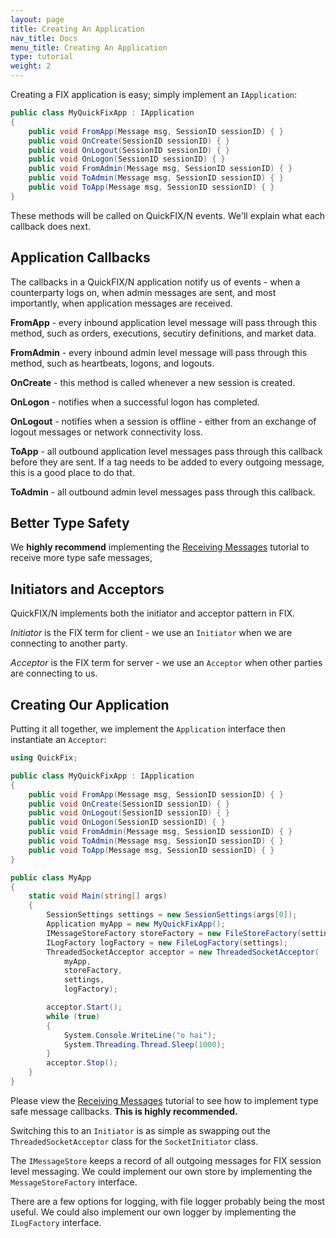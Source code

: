 ```yaml
---
layout: page
title: Creating An Application
nav_title: Docs
menu_title: Creating An Application
type: tutorial
weight: 2
---
```


Creating a FIX application is easy; simply implement an `IApplication`:

```csharp
public class MyQuickFixApp : IApplication
{
    public void FromApp(Message msg, SessionID sessionID) { }
    public void OnCreate(SessionID sessionID) { }
    public void OnLogout(SessionID sessionID) { }
    public void OnLogon(SessionID sessionID) { }
    public void FromAdmin(Message msg, SessionID sessionID) { }
    public void ToAdmin(Message msg, SessionID sessionID) { }
    public void ToApp(Message msg, SessionID sessionID) { }
}
```

These methods will be called on QuickFIX/N events.  We'll explain what each 
callback does next.

Application Callbacks
---------------------

The callbacks in a QuickFIX/N application notify us of events - when
a counterparty logs on, when admin messages are sent, and most
importantly, when application messages are received.

**FromApp** - every inbound application level message will pass through this
method, such as orders, executions, secutiry definitions, and market
data.  

**FromAdmin** - every inbound admin level message will pass through this
method, such as heartbeats, logons, and logouts.

**OnCreate** - this method is called whenever a new session is created.

**OnLogon** - notifies when a successful logon has completed.

**OnLogout** - notifies when a session is offline - either from an
exchange of logout messages or network connectivity loss.

**ToApp** - all outbound application level messages pass through this callback 
before they are sent.  If a tag needs to be added to every outgoing message, 
this is a good place to do that.

**ToAdmin** - all outbound admin level messages pass through this
callback.  

Better Type Safety
------------------

We **highly recommend** implementing the [Receiving Messages](/tutorial/receiving-messages) tutorial to receive more type safe messages, 


Initiators and Acceptors
------------------------

QuickFIX/N implements both the initiator and acceptor pattern in FIX.

*Initiator* is the FIX term for client - we use an `Initiator` when we are
connecting to another party.

*Acceptor* is the FIX term for server - we use an `Acceptor` when
other parties are connecting to us.

Creating Our Application
------------------------

Putting it all together, we implement the `Application` interface then
instantiate an `Acceptor`:

```csharp
using QuickFix;

public class MyQuickFixApp : IApplication
{
    public void FromApp(Message msg, SessionID sessionID) { }
    public void OnCreate(SessionID sessionID) { }
    public void OnLogout(SessionID sessionID) { }
    public void OnLogon(SessionID sessionID) { }
    public void FromAdmin(Message msg, SessionID sessionID) { }
    public void ToAdmin(Message msg, SessionID sessionID) { }
    public void ToApp(Message msg, SessionID sessionID) { }
}

public class MyApp
{
    static void Main(string[] args)
    {
        SessionSettings settings = new SessionSettings(args[0]);
        Application myApp = new MyQuickFixApp();
        IMessageStoreFactory storeFactory = new FileStoreFactory(settings);
        ILogFactory logFactory = new FileLogFactory(settings);
        ThreadedSocketAcceptor acceptor = new ThreadedSocketAcceptor(
            myApp,
            storeFactory,
            settings,
            logFactory);

        acceptor.Start();
        while (true)
        {
            System.Console.WriteLine("o hai");
            System.Threading.Thread.Sleep(1000);
        }
        acceptor.Stop();
    }
}
```

Please view the [Receiving Messages](/tutorial/receiving-messages)
tutorial to see how to implement type safe message callbacks. **This is
highly recommended.**

Switching this to an `Initiator` is as simple as swapping out the
`ThreadedSocketAcceptor` class for the `SocketInitiator` class.

The `IMessageStore` keeps a record of all outgoing messages for FIX
session level messaging.  We could implement our own store by
implementing the `MessageStoreFactory` interface.

There are a few options for logging, with file logger probably being the
most useful.  We could also implement our own logger by implementing the
`ILogFactory` interface.


